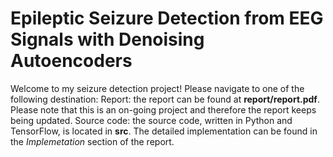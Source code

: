 # Epileptic Seizure Detection from EEG Signals with Denoising Autoencoders
Welcome to my seizure detection project! Please navigate to one of the following destination:
  Report: the report can be found at **report/report.pdf**. Please note that this is an on-going project and therefore the report keeps being updated.
  Source code: the source code, written in Python and TensorFlow, is located in **src**. The detailed implementation can be found in the *Implemetation* section of the report.
